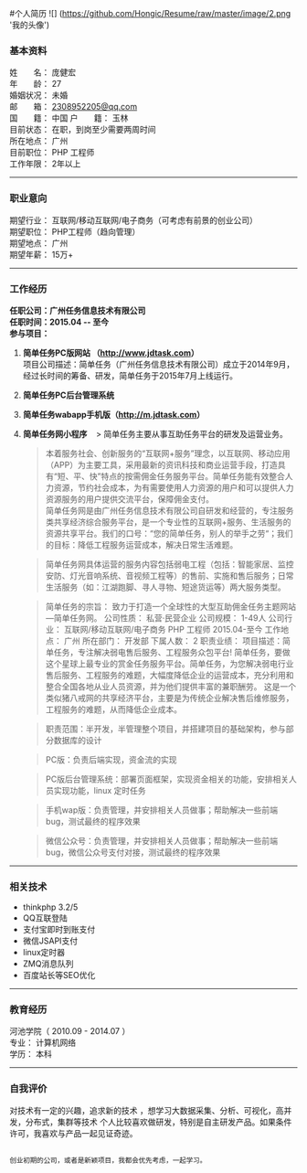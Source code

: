 
#个人简历
![] (https://github.com/Hongic/Resume/raw/master/image/2.png '我的头像')	
### 基本资料 
姓　　名： 	庞健宏  
年　　龄： 	27 	  
婚姻状况： 	未婚   	
邮　　箱：   2308952205@qq.com	 
国　　籍： 	中国 	户　　籍： 	玉林    
目前状态： 	在职，到岗至少需要两周时间  
所在地点： 	广州     
目前职位： 	PHP 工程师 	    
工作年限：  2年以上

----------

### 职业意向 
期望行业： 	互联网/移动互联网/电子商务（可考虑有前景的创业公司）    
期望职位： 	PHP工程师（趋向管理）   
期望地点： 	广州    
期望年薪： 	15万+   

----------

### 工作经历 
**任职公司：广州任务信息技术有限公司**	   
**任职时间：2015.04 -- 至今**	    
**参与项目：**	      
1. **简单任务PC版网站  （<http://www.jdtask.com>）**   
	项目公司描述：简单任务（广州任务信息技术有限公司）成立于2014年9月，经过长时间的筹备、研发，简单任务于2015年7月上线运行。 
2. **简单任务PC后台管理系统**   	

3. **简单任务wabapp手机版（<http://m.jdtask.com>）**   

4. **简单任务网小程序**	
    > 简单任务主要从事互助任务平台的研发及运营业务。

    > 本着服务社会、创新服务的“互联网+服务”理念，以互联网、移动应用（APP）为主要工具，采用最新的资讯科技和商业运营手段，打造具有“短、平、快”特点的按需佣金任务服务平台。简单任务能有效整合人力资源，节约社会成本，为有需要使用人力资源的用户和可以提供人力资源服务的用户提供交流平台，保障佣金支付。  
    > 简单任务网是由广州任务信息技术有限公司自研发和经营的，专注服务类共享经济综合服务平台，是一个专业性的互联网+服务、生活服务的资源共享平台。我们的口号：“您的简单任务，别人的举手之劳“；我们的目标：降低工程服务运营成本，解决日常生活难题。

    > 简单任务网具体运营的服务内容包括弱电工程（包括：智能家居、监控安防、灯光音响系统、音视频工程等）的售前、实施和售后服务；日常生活服务（如：江湖跑脚、寻人寻物、短途货运等）两大服务类型。

    > 简单任务的宗旨： 致力于打造一个全球性的大型互助佣金任务主题网站—简单任务网。 
	公司性质： 	私营·民营企业 
	公司规模： 	1-49人 
	公司行业： 	互联网/移动互联网/电子商务 
	PHP 工程师 	2015.04-至今 
	工作地点： 	广州 
	所在部门： 	开发部 
	下属人数： 	2 
	职责业绩： 	项目描述：简单任务，专注解决弱电售后服务、工程服务众包平台! 简单任务，要做这个星球上最专业的赏金任务服务平台。简单任务，为您解决弱电行业售后服务、工程服务的难题，大幅度降低企业的运营成本，充分利用和整合全国各地从业人员资源，并为他们提供丰富的兼职酬劳。 
这是一个类似猪八戒网的共享经济平台，主要是为传统企业解决售后维修服务，工程服务的难题，从而降低企业成本。

    > 职责范围：半开发，半管理整个项目，并搭建项目的基础架构，参与部分数据库的设计    
    
    > PC版：负责后端实现，资金流的实现  
    
    > PC版后台管理系统：部署页面框架，实现资金相关的功能，安排相关人员实现功能，linux 定时任务    
    
    > 手机wap版：负责管理，并安排相关人员做事；帮助解决一些前端bug，测试最终的程序效果    
    
    > 微信公众号：负责管理，并安排相关人员做事；帮助解决一些前端bug，微信公众号支付对接，测试最终的程序效果  

----------

### 相关技术
* thinkphp 3.2/5
* QQ互联登陆
* 支付宝即时到账支付
* 微信JSAPI支付
* linux定时器
* ZMQ消息队列
* 百度站长等SEO优化 

----------

### 教育经历 
河池学院（ 2010.09 - 2014.07 ）     
专业： 	计算机网络 	    
学历： 	本科 	    

----------

### 自我评价 
对技术有一定的兴趣，追求新的技术 ，想学习大数据采集、分析、可视化，高并发，分布式，集群等技术 
个人比较喜欢做研发，特别是自主研发产品。如果条件许可，我喜欢与产品一起见证奇迹。 

```

创业初期的公司，或者是新颖项目，我都会优先考虑，一起学习。

```

